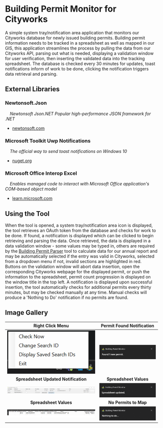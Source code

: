 # Building Permit Monitor for Cityworks

A simple system tray/notification area application that monitors our Cityworks database for newly issued building permits.  Building permit information needs to be tracked in a spreadsheet as well as mapped in our GIS, this application streamlines the process by pulling the data from our Cityworks API, parsing out what is needed, displaying a validation window for user verification, then inserting the validated data into the tracking spreadsheet.  The database is checked every 30 minutes for updates, toast notifications inform of work to be done, clicking the notification triggers data retrieval and parsing.
## External Libraries

### Newtonsoft.Json

&nbsp;&nbsp;&nbsp;&nbsp;*Newtonsoft Json.NET Popular high-performance JSON framework for .NET*
  * [newtonsoft.com](https://www.newtonsoft.com/json)

### Microsoft Toolkit Uwp Notifications

&nbsp;&nbsp;&nbsp;&nbsp;*The official way to send toast notifications on Windows 10*
  * [nuget.org](https://www.nuget.org/packages/Microsoft.Toolkit.Uwp.Notifications/)

### Microsoft Office Interop Excel

&nbsp;&nbsp;&nbsp;&nbsp;*Enables managed code to interact with Microsoft Office application's COM-based object model*
  * [learn.microsoft.com](https://learn.microsoft.com/en-us/dotnet/csharp/advanced-topics/interop/how-to-access-office-interop-objects)

## Using the Tool

When the tool is opened, a system tray/notification area icon is displayed, the tool retrieves an OAuth token from the database and checks for work to be done.  If found, a notification is displayed which can be clicked to begin retrieving and parsing the data.  Once retrieved, the data is displayed in a data validation window - some values may be typed in, others are required by the [Building Permit Parser](https://github.com/AustinBachurski/BuildingPermitParser) tool to calculate data for our annual report and may be automatically selected if the entry was valid in Cityworks, selected from a dropdown menu if not, invalid sections are highlighted in red.  Buttons on the validation window will abort data insertion, open the corresponding Cityworks webpage for the displayed permit, or push the information to the spreadsheet, permit count progression is displayed on the window title in the top left.  A notification is displayed upon successful insertion, the tool automatically checks for additional permits every thirty minutes, but may be checked manually at any time.  Manual checks will produce a 'Nothing to Do' notification if no permits are found.

## Image Gallery


|Right Click Menu|Permit Found Notification|
|:-:|:-:|
|![right click menu](screenshots/RightClick.png) |![permit found](screenshots/PermitFound.png)
|<b>Spreadsheet Updated Notification</b>|<b>Spreadsheet Values</b>|
|![validation](screenshots/Validation.png)|![updated](screenshots/SpreadsheetUpdated.png)
|<b>Spreadsheet Values</b>|<b>No Permits to Map</b>
|![spreadsheet](screenshots/SpreadsheetValues.png)|![nothing to do](screenshots/NothingToDo.png)



